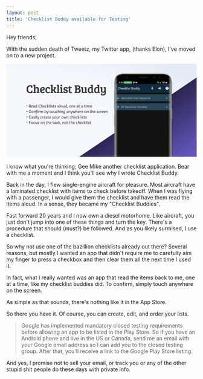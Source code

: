 ```yaml
---
layout: post  
title: 'Checklist Buddy available for Testing'
---
```


Hey friends, 

With the sudden death of Tweetz, my Twitter app, (thanks Elon), I've moved on to a new project.

![Checklist Buddy feature image](cdn/images/blog/checklist-buddy-feature-image.png)

I know what you're thinking; Gee Mike another checklist application. Bear with me a moment and I think you'll see why I wrote Checklist Buddy.

Back in the day, I flew single-engine aircraft for pleasure. Most aircraft have a laminated checklist with items to check before takeoff. When I was flying with a passenger, I would give them the checklist and have them read the items aloud. In a sense, they became my "Checklist Buddies".

Fast forward 20 years and I now own a diesel motorhome. Like aircraft, you just don't jump into one of these things and turn the key. There's a procedure that should (must?) be followed. And as you likely surmised, I use a checklist.

So why not use one of the bazillion checklists already out there? Several reasons, but mostly I wanted an app that didn't require me to carefully aim my finger to press a checkbox and then clear them all the next time I used it.

In fact, what I really wanted was an app that read the items back to me, one at a time, like my checklist buddies did. To confirm, simply touch anywhere on the screen.

As simple as that sounds, there's nothing like it in the App Store.

So there you have it. Of course, you can create, edit, and order your lists.

> Google has implemented mandatory closed testing requirements before allowing an app to be listed in the Play Store. So if you have an Android phone and live in the US or Canada, send me an email with your Google email address so I can add you to the closed testing group. After that, you'll receive a link to the Google Play Store listing.

And yes, I promise not to sell your email, or track you or any of the other stupid shit people do these days with private info.
